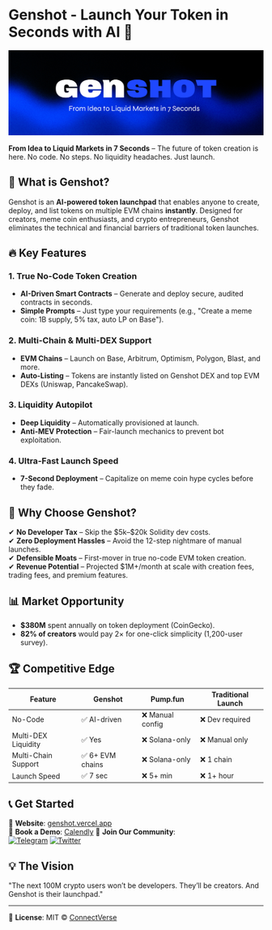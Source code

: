 # Genshot - Launch Your Token in Seconds with AI 🚀

<p align="center">
  <img src="/public/social-image.png" alt="Genshot Banner">
</p>

**From Idea to Liquid Markets in 7 Seconds** – The future of token creation is here. No code. No steps. No liquidity headaches. Just launch.

## 📌 What is Genshot?

Genshot is an **AI-powered token launchpad** that enables anyone to create, deploy, and list tokens on multiple EVM chains **instantly**. Designed for creators, meme coin enthusiasts, and crypto entrepreneurs, Genshot eliminates the technical and financial barriers of traditional token launches.

## 🔥 Key Features

### 1. **True No-Code Token Creation**
   - **AI-Driven Smart Contracts** – Generate and deploy secure, audited contracts in seconds.
   - **Simple Prompts** – Just type your requirements (e.g., "Create a meme coin: 1B supply, 5% tax, auto LP on Base").

### 2. **Multi-Chain & Multi-DEX Support**
   - **EVM Chains** – Launch on Base, Arbitrum, Optimism, Polygon, Blast, and more.
   - **Auto-Listing** – Tokens are instantly listed on Genshot DEX and top EVM DEXs (Uniswap, PancakeSwap).

### 3. **Liquidity Autopilot**
   - **Deep Liquidity** – Automatically provisioned at launch.
   - **Anti-MEV Protection** – Fair-launch mechanics to prevent bot exploitation.

### 4. **Ultra-Fast Launch Speed**
   - **7-Second Deployment** – Capitalize on meme coin hype cycles before they fade.

## 🚀 Why Choose Genshot?

✔ **No Developer Tax** – Skip the \$5k–\$20k Solidity dev costs.  
✔ **Zero Deployment Hassles** – Avoid the 12-step nightmare of manual launches.  
✔ **Defensible Moats** – First-mover in true no-code EVM token creation.  
✔ **Revenue Potential** – Projected \$1M+/month at scale with creation fees, trading fees, and premium features.  

## 📊 Market Opportunity

- **\$380M** spent annually on token deployment (CoinGecko).  
- **82% of creators** would pay 2× for one-click simplicity (1,200-user survey).  

## 🏆 Competitive Edge

| **Feature**       | **Genshot** | **Pump.fun** | **Traditional Launch** |
|-------------------|------------|--------------|------------------------|
| No-Code           | ✅ AI-driven | ❌ Manual config | ❌ Dev required |
| Multi-DEX Liquidity | ✅ Yes | ❌ Solana-only | ❌ Manual only |
| Multi-Chain Support | ✅ 6+ EVM chains | ❌ Solana-only | ❌ 1 chain |
| Launch Speed      | ✅ 7 sec | ❌ 5+ min | ❌ 1+ hour |

## 📞 Get Started

🔗 **Website**: [genshot.vercel.app](https://genshot.vercel.app)  
📅 **Book a Demo**: [Calendly](https://calendly.com/quantumworld394/30min)
📢 **Join Our Community**:  
[![Telegram](https://img.shields.io/badge/Telegram-2CA5E0?style=flat&logo=telegram)](https://t.me/connectverseweb3)
[![Twitter](https://img.shields.io/badge/Twitter-1DA1F2?style=flat&logo=twitter)](https://x.com/connectverse3)  

## 💡 The Vision

"The next 100M crypto users won’t be developers. They’ll be creators. And Genshot is their launchpad."  

---

📜 **License**: MIT © [ConnectVerse](https://linktr.ee/connectverseweb3)